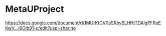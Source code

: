 # MetaUProject
https://docs.google.com/document/d/1MUrKtCVl1sSRbySLHHtTDAlgPFRoEKwV__i6Olb91-c/edit?usp=sharing
